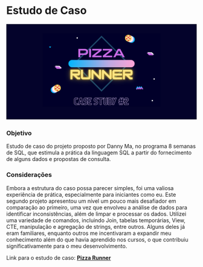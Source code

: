 # Estudo de Caso

<img src="imagens/pizz_runner.jpg">

### Objetivo
Estudo de caso do projeto proposto por Danny Ma, no programa 8 semanas de SQL, que estimula a prática da linguagem SQL a partir do fornecimento de alguns dados e propostas de consulta.

### Considerações
Embora a estrutura do caso possa parecer simples, foi uma valiosa experiência de prática, especialmente para iniciantes como eu. Este segundo projeto apresentou um nível um pouco mais desafiador em comparação ao primeiro, uma vez que envolveu a análise de dados para identificar inconsistências, além de limpar e processar os dados. Utilizei uma variedade de comandos, incluindo Join, tabelas temporárias, View, CTE, manipulação e agregação de strings, entre outros. Alguns deles já eram familiares, enquanto outros me incentivaram a expandir meu conhecimento além do que havia aprendido nos cursos, o que contribuiu significativamente para o meu desenvolvimento.

Link para o estudo de caso:
**[Pizza Runner](https://8weeksqlchallenge.com/case-study-2/)**
